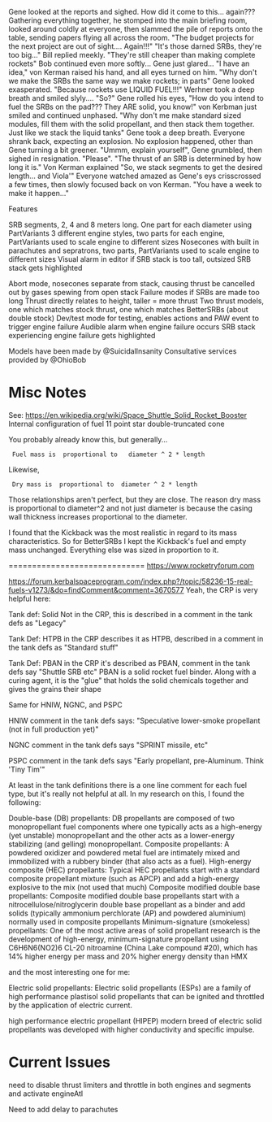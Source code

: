 
Gene looked at the reports and sighed. How did it come to this... again???
Gathering everything together, he stomped into the main briefing room, looked around coldly at everyone, then slammed the pile of reports onto the table, sending papers flying all across the room.
"The budget projects for the next project are out of sight.... Again!!!"
"It's those darned SRBs, they're too big..." Bill replied meekly.
"They're still cheaper than making complete rockets" Bob continued even more softly...
Gene just glared...
"I have an idea," von Kerman raised his hand, and all eyes turned on him. "Why don't we make the SRBs the same way we make rockets; in parts"
Gene looked exasperated. "Because rockets use LIQUID FUEL!!!"
Werhner took a deep breath and smiled slyly....
"So?"
Gene rolled his eyes, "How do you intend to fuel the SRBs on the pad???  They ARE solid, you know!"
von Kerbman just smiled and continued unphased.
"Why don't me make standard sized modules, fill them with the solid propellant, and then stack them together. Just like we stack the liquid tanks"
Gene took a deep breath.  Everyone shrank back, expecting an explosion.  No explosion happened, other than Gene turning a bit greener.
"Ummm, explain yourself", Gene grumbled, then sighed in resignation. "Please".
"The thrust of an SRB is determined by how long it is." Von Kerman explained  "So, we stack segments to get the desired length... and Viola'"
Everyone watched amazed as Gene's eys crisscrossed a few times, then slowly focused back on von Kerman.
"You have a week to make it happen..." 


Features

SRB segments, 2, 4 and 8 meters long.  One part for each diameter using PartVariants
3 different engine styles, two parts for each engine, PartVariants used to scale engine to different sizes
Nosecones with built in parachutes and sepratrons, two parts, PartVariants used to scale engine to different sizes
Visual alarm in editor if SRB stack is too tall, outsized SRB stack gets highlighted

Abort mode, nosecones separate from stack, causing thrust be cancelled out by gases spewing from open stack
Failure modes if SRBs are made too long
Thrust directly relates to height, taller = more thrust
Two thrust models, one which matches stock thrust, one which matches BetterSRBs (about double stock)
Dev/test mode for testing, enables actions and PAW event to trigger engine failure
Audible alarm when engine failure occurs
SRB stack experiencing engine failure gets highlighted

Models have been made by @SuicidalInsanity
Consultative services provided by @OhioBob

Misc Notes
==========

See: https://en.wikipedia.org/wiki/Space_Shuttle_Solid_Rocket_Booster
	Internal configuration of fuel
		11 point star
		double-truncated cone

You probably already know this, but generally...

     Fuel mass is  proportional to   diameter ^ 2 * length

Likewise,

     Dry mass is  proportional to  diameter ^ 2 * length

Those relationships aren't perfect, but they are close.  The reason dry mass is proportional to diameter^2 and not just diameter is because the casing wall thickness increases proportional to the diameter.

I found that the Kickback was the most realistic in regard to its mass characteristics.  So for BetterSRBs I kept the Kickback's fuel and empty mass unchanged.  Everything else was sized in proportion to it.

=============================
https://www.rocketryforum.com


https://forum.kerbalspaceprogram.com/index.php?/topic/58236-15-real-fuels-v1273/&do=findComment&comment=3670577
Yeah, the CRP is very helpful here:

Tank def: Solid         Not in the CRP, this is described in a comment in the tank defs as "Legacy"

Tank Def:  HTPB       in the CRP describes it as HTPB, described in a comment in the tank defs as "Standard stuff"

Tank Def: PBAN        in the CRP it's described as PBAN, comment in the tank defs say "Shuttle SRB etc"
PBAN is a solid rocket fuel binder. Along with a curing agent, it is the "glue" that holds the solid chemicals together and gives the grains their shape
 

Same for HNIW, NGNC, and PSPC

HNIW comment in the tank defs says: "Speculative lower-smoke propellant (not in full production yet)"

NGNC comment in the tank defs says "SPRINT missile, etc"

PSPC comment in the tank defs says "Early propellant, pre-Aluminum. Think 'Tiny Tim'"


At least in the tank definitions there is a one line comment for each fuel type, but it's really not helpful at all. In my research on this, I found the following:

Double-base (DB) propellants: DB propellants are composed of two monopropellant fuel components where one typically acts as a high-energy (yet unstable) monopropellant and the other acts as a lower-energy stabilizing (and gelling) monopropellant.
Composite propellants: A powdered oxidizer and powdered metal fuel are intimately mixed and immobilized with a rubbery binder (that also acts as a fuel).
High-energy composite (HEC) propellants: Typical HEC propellants start with a standard composite propellant mixture (such as APCP) and add a high-energy explosive to the mix (not used that much)
Composite modified double base propellants: Composite modified double base propellants start with a nitrocellulose/nitroglycerin double base propellant as a binder and add solids (typically ammonium perchlorate (AP) and powdered aluminium) normally used in composite propellants
Minimum-signature (smokeless) propellants: One of the most active areas of solid propellant research is the development of high-energy, minimum-signature propellant using C6H6N6(NO2)6 CL-20 nitroamine (China Lake compound #20), which has 14% higher energy per mass and 20% higher energy density than HMX

and the most interesting one for me:

Electric solid propellants: Electric solid propellants (ESPs) are a family of high performance plastisol solid propellants that can be ignited and throttled by the application of electric current.

high performance electric propellant (HIPEP)  modern breed of electric solid propellants was developed with higher conductivity and specific impulse.



Current Issues
==============


need to disable thrust limiters and throttle in both engines and segments and activate engineAtl

Need to add delay to parachutes

